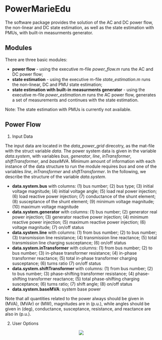 # PowerMarieEdu

The software package provides the solution of the AC and DC power flow, the non-linear and DC state estimation, as well as the state estimation with PMUs, with built-in measurments generator.

## Modules

There are three basic modules:
   - **power flow** - using the executive m-file *power_flow.m* runs the AC and DC power flow;
   - **state estimation** - using the executive m-file *state_estimation.m* runs the non-linear, DC and PMU state estimation;
   - **state estimation with built-in measurments generator** - using the executive m-file *power_estimation.m* runs the AC power flow, generates a set of measurements and continues with the state estimation.
   
Note: The state estimation with PMUs is currently not available.

## Power Flow
1. Input Data

The input data are located in the *data_power_grid* direcotry, as the mat-file with the struct variable *data*. The power system data is given in the variable *data.system*, with variables *bus*, *generator*, *line*, *inTransformer*, *shiftTransformer*, and *baseMVA*.  Minimum amount of information with each instance of the data structure to run the module requires *bus* and one of the variables *line*, *inTransformer* and *shiftTransformer*. In the following, we describe the structure of the variable *data.system*.
   - **data.system.bus** with columns: (1) bus number; (2) bus type; (3) initial voltage magnitude; (4) initial voltage angle; (5) load real power injection; (6) load reactive power injection; (7) conductance of the shunt element; (8) susceptance of the shunt element; (9) minimum voltage magnitude; (10) maximum voltage magnitude 
   - **data.system.generator** with columns: (1) bus number; (2) generator real power injection; (3) generator reactive power injection; (4) minimum reactive power injection; (5) maximum reactive power injection; (6) voltage magnitude; (7) on/off status
   - **data.system.line** with columns: (1) from bus number; (2) to bus number; (3) transmission line resistance; (4) transmission line reactance; (5) total transmission line charging susceptance; (6) on/off status 
   - **data.system.inTransformer** with columns: (1) from bus number; (2) to bus number; (3) in-phase transformer resistance; (4) in-phase transformer reactance; (5) total in-phase transformer charging susceptance; (6) turns ratio (7) on/off status
   - **data.system.shiftTransformer** with columns: (1) from bus number; (2) to bus number; (3) phase-shifting transformer resistance; (4) phase-shifting transformer reactance; (5) total phase-shifting charging susceptance; (6) turns ratio; (7) shift angle; (8) on/off status 
   - **data.system.baseMVA**: system base power

Note that all quantities related to the power always should be given in (MVA), (MVAr) or (MW), magnitudes are in (p.u.), while angles  should be given in (deg), conductance, susceptance, resistance, and reactance are also in (p.u.).

2. User Options
<p align="center">
<img src="https://github.com/mcosovic/my_private/blob/master/power_marie_edu/power_flow_chart.png?raw=true" scale="1">
</p>

